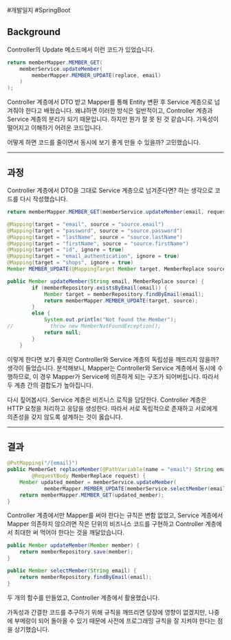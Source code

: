 #개발일지 #SpringBoot 

## Background

Controller의 Update 메소드에서 이런 코드가 있었습니다.

```java
return memberMapper.MEMBER_GET(
	memberService.updateMember(
		memberMapper.MEMBER_UPDATE(replace, email)
	)
);
```

Controller 계층에서 DTO 받고 Mapper를 통해 Entity 변환 후 Service 계층으로 넘겨줘야 한다고 배웠습니다. 왜냐하면 이러한 방식은 일반적이고, Controller 계층과 Service 계층의 분리가 되기 때문입니다. 하지만 뭔가 잘 못 된 것 같습니다. 가독성이 떨어지고 이해하기 어려운 코드입니다.

어떻게 하면 코드를 줄이면서 동시에 보기 좋게 만들 수 있을까? 고민했습니다.

---
## 과정

Controller 계층에서 DTO을 그대로 Service 계층으로 넘겨준다면? 
하는 생각으로 코드를 다시 작성했습니다.

```java title:Controller
return memberMapper.MEMBER_GET(memberService.updateMember(email, request));
```

```java title:Mapper
@Mapping(target = "email", source = "source.email")  
@Mapping(target = "password", source = "source.password")  
@Mapping(target = "lastName", source = "source.lastName")  
@Mapping(target = "firstName", source = "source.firstName")  
@Mapping(target = "id", ignore = true)  
@Mapping(target = "email_authentication", ignore = true)  
@Mapping(target = "shops", ignore = true)  
Member MEMBER_UPDATE(@MappingTarget Member target, MemberReplace source);
```

```java title:Service
public Member updateMember(String email, MemberReplace source) {  
        if (memberRepository.existsByEmail(email)) {  
            Member target = memberRepository.findByEmail(email);  
            return memberMapper.MEMBER_UPDATE(target, source);  
        }  
        else {  
            System.out.println("Not found the Member");  
//            throw new MemberNotFoundException();  
            return null;  
        }  
    }
```

이렇게 한다면 보기 좋지만 Controller와 Service 계층의 독립성을 깨뜨리지 않을까? 생각이 들었습니다. 분석해보니, Mapper는 Controller와 Service 계층에서 동시에 수행하므로, 이 경우 Mapper가 Service에 의존하게 되는 구조가 되어버립니다. 따라서 두 계층 간의 결합도가 높아집니다.

다시 짚어봅시다.
Service 계층은 비즈니스 로직을 담당한다.
Controller 계층은 HTTP 요청을 처리하고 응답을 생성한다.
따라서 서로 독립적으로 존재하고 서로에게 의존성을 갖지 않도록 설계하는 것이 옳습니다.

---
## 결과

```java title:controller
@PutMapping("/{email}")  
public MemberGet replaceMember(@PathVariable(name = "email") String email,  
        @RequestBody MemberReplace request) {  
    Member updated_member = memberService.updateMember(  
            memberMapper.MEMBER_UPDATE(memberService.selectMember(email), request));  
    return memberMapper.MEMBER_GET(updated_member);  
}
```

Controller 계층에서만 Mapper를 써야 한다는 규칙은 변함 없었고, 
Service 계층에서 Mapper 의존하지 않으려면 작은 단위의 비즈니스 코드를 구현하고 Controller 계층에서 최대한 써 먹어야 한다는 것을 깨달았습니다.

```java title:Service
public Member updateMember(Member member) {  
    return memberRepository.save(member);  
}

public Member selectMember(String email) {  
    return memberRepository.findByEmail(email);  
}
```

두 개의 함수를 만들었고, Controller 계층에서 활용했습니다.

가독성과 간결한 코드를 추구하기 위해 규칙을 깨뜨리면 당장에 영향이 없겠지만, 나중에 부메랑이 되어 돌아올 수 있기 때문에 사전에 프로그래밍 규칙을 잘 지켜야 한다는 점을 상기했습니다.